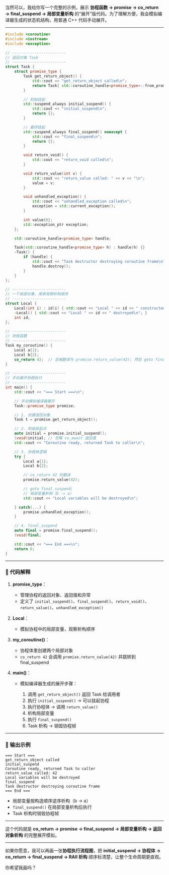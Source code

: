 当然可以，我给你写一个完整的示例，展示 **协程函数 → promise → co\_return → final\_suspend → 局部变量析构** 的“展开”版代码。为了理解方便，我会模拟编译器生成的状态机结构，用普通 C++ 代码手动展开。

---

```cpp
#include <coroutine>
#include <iostream>
#include <exception>

// ------------------------
// 返回对象 Task
// ------------------------
struct Task {
    struct promise_type {
        Task get_return_object() {
            std::cout << "get_return_object called\n";
            return Task{ std::coroutine_handle<promise_type>::from_promise(*this) };
        }

        // 初始挂起
        std::suspend_always initial_suspend() { 
            std::cout << "initial_suspend\n"; 
            return {}; 
        }

        // 最终挂起
        std::suspend_always final_suspend() noexcept { 
            std::cout << "final_suspend\n"; 
            return {}; 
        }

        void return_void() { 
            std::cout << "return_void called\n"; 
        }

        void return_value(int v) { 
            std::cout << "return_value called: " << v << "\n"; 
            value = v;
        }

        void unhandled_exception() {
            std::cout << "unhandled_exception called\n";
            exception = std::current_exception();
        }

        int value{0};
        std::exception_ptr exception;
    };

    std::coroutine_handle<promise_type> handle;

    Task(std::coroutine_handle<promise_type> h) : handle(h) {}
    ~Task() { 
        if (handle) {
            std::cout << "Task destructor destroying coroutine frame\n";
            handle.destroy(); 
        }
    }
};

// ------------------------
// 一个局部对象，用来观察析构顺序
// ------------------------
struct Local {
    Local(int i) : id(i) { std::cout << "Local " << id << " constructed\n"; }
    ~Local() { std::cout << "Local " << id << " destroyed\n"; }
    int id;
};

// ------------------------
// 协程函数
// ------------------------
Task my_coroutine() {
    Local a{1};
    Local b{2};
    co_return 42;  // 会被翻译为 promise.return_value(42); 然后 goto final_suspend
}

// ------------------------
// 手动展开协程执行
// ------------------------
int main() {
    std::cout << "=== Start ===\n";

    // 手动模拟编译器展开
    Task::promise_type promise;

    // 1. 创建返回对象
    Task t = promise.get_return_object();  

    // 2. 初始挂起点
    auto initial = promise.initial_suspend();
    (void)initial; // 忽略 co_await 返回值
    std::cout << "Coroutine ready, returned Task to caller\n";

    // 3. 协程体逻辑
    try {
        Local a{1};
        Local b{2};

        // co_return 42 的翻译
        promise.return_value(42);

        // goto final_suspend;
        // 局部变量析构（b -> a）
        std::cout << "Local variables will be destroyed\n";

    } catch(...) {
        promise.unhandled_exception();
    }

    // 4. final_suspend
    auto final = promise.final_suspend();
    (void)final;

    std::cout << "=== End ===\n";
    return 0;
}
```

---

### 🔹 代码解释

1. **promise\_type**：

   * 管理协程的返回对象、返回值和异常
   * 定义了 `initial_suspend()`、`final_suspend()`、`return_void()`、`return_value()`、`unhandled_exception()`

2. **Local**：

   * 模拟协程中的局部变量，观察析构顺序

3. **my\_coroutine()**：

   * 协程体里创建两个局部对象
   * `co_return 42` 会调用 `promise.return_value(42)` 并跳转到 final\_suspend

4. **main()**：

   * 模拟编译器生成的展开步骤：

     1. 调用 `get_return_object()` 返回 Task 给调用者
     2. 执行 `initial_suspend()` → 可以挂起协程
     3. 执行协程体 → 调用 `return_value()`
     4. 析构局部变量
     5. 执行 `final_suspend()`
     6. Task 析构 → 销毁协程帧

---

### 🔹 输出示例

```
=== Start ===
get_return_object called
initial_suspend
Coroutine ready, returned Task to caller
return_value called: 42
Local variables will be destroyed
final_suspend
Task destructor destroying coroutine frame
=== End ===
```

* 局部变量按构造顺序逆序析构（b -> a）
* `final_suspend()` 在局部变量析构后执行
* Task 析构时销毁协程帧

---

这个代码就是 **co\_return → promise → final\_suspend → 局部变量析构 → 返回对象析构** 的完整展开模拟。

---

如果你愿意，我可以再画一张**协程执行流程图**，把 **initial\_suspend → 协程体 → co\_return → final\_suspend → RAII 析构** 顺序标清楚，让整个生命周期更直观。

你希望我画吗？
